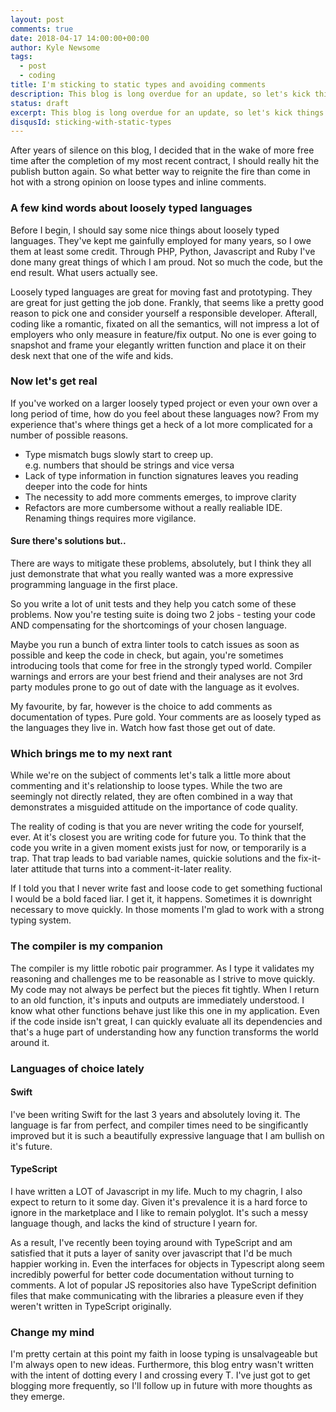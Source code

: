 ```yaml
---
layout: post
comments: true
date: 2018-04-17 14:00:00+00:00
author: Kyle Newsome
tags:
  - post
  - coding
title: I'm sticking to static types and avoiding comments
description: This blog is long overdue for an update, so let's kick things off with a hot take on loosely typed languages, inline commenting and other ways to shoot yourself in the foot
status: draft
excerpt: This blog is long overdue for an update, so let's kick things off with a hot take on loosely typed languages, inline commenting and other ways to shoot yourself in the foot
disqusId: sticking-with-static-types
---
```


After years of silence on this blog, I decided that in the wake of more free time after the completion of my most recent contract, I should really hit the publish button again. So what better way to reignite the fire than come in hot with a strong opinion on loose types and inline comments.

### A few kind words about loosely typed languages

Before I begin, I should say some nice things about loosely typed languages. They've kept me gainfully employed for many years, so I owe them at least some credit. Through PHP, Python, Javascript and Ruby I've done many great things of which I am proud. Not so much the code, but the end result. What users actually see.

Loosely typed languages are great for moving fast and prototyping. They are great for just getting the job done. Frankly, that seems like a pretty good reason to pick one and consider yourself a responsible developer. Afterall, coding like a romantic, fixated on all the semantics, will not impress a lot of employers who only measure in feature/fix output. No one is ever going to snapshot and frame your elegantly written function and place it on their desk next that one of the wife and kids.

### Now let's get real

If you've worked on a larger loosely typed project or even your own over a long period of time, how do you feel about these languages now? From my experience that's where things get a heck of a lot more complicated for a number of possible reasons.

- Type mismatch bugs slowly start to creep up. <br />e.g. numbers that should be strings and vice versa
- Lack of type information in function signatures leaves you reading deeper into the code for hints
- The necessity to add more comments emerges, to improve clarity
- Refactors are more cumbersome without a really realiable IDE. Renaming things requires more vigilance.

#### Sure there's solutions but..

There are ways to mitigate these problems, absolutely, but I think they all just demonstrate that what you really wanted was a more expressive programming language in the first place.

So you write a lot of unit tests and they help you catch some of these problems. Now you're testing suite is doing two 2 jobs - testing your code AND compensating for the shortcomings of your chosen language.

Maybe you run a bunch of extra linter tools to catch issues as soon as possible and keep the code in check, but again, you're sometimes introducing tools that come for free in the strongly typed world. Compiler warnings and errors are your best friend and their analyses are not 3rd party modules prone to go out of date with the language as it evolves.

My favourite, by far, however is the choice to add comments as documentation of types. Pure gold. Your comments are as loosely typed as the languages they live in. Watch how fast those get out of date.

### Which brings me to my next rant

While we're on the subject of comments let's talk a little more about commenting and it's relationship to loose types. While the two are seemingly not directly related, they are often combined in a way that demonstrates a misguided attitude on the importance of code quality.

The reality of coding is that you are never writing the code for yourself, ever. At it's closest you are writing code for future you. To think that the code you write in a given moment exists just for now, or temporarily is a trap. That trap leads to bad variable names, quickie solutions and the fix-it-later attitude that turns into a comment-it-later reality.

If I told you that I never write fast and loose code to get something fuctional I would be a bold faced liar. I get it, it happens. Sometimes it is downright necessary to move quickly. In those moments I'm glad to work with a strong typing system.

### The compiler is my companion

The compiler is my little robotic pair programmer. As I type it validates my reasoning and challenges me to be reasonable as I strive to move quickly. My code may not always be perfect but the pieces fit tightly. When I return to an old function, it's inputs and outputs are immediately understood. I know what other functions behave just like this one in my application. Even if the code inside isn't great, I can quickly evaluate all its dependencies and that's a huge part of understanding how any function transforms the world around it.

### Languages of choice lately

#### Swift
I've been writing Swift for the last 3 years and absolutely loving it. The language is far from perfect, and compiler times need to be singificantly improved but it is such a beautifully expressive language that I am bullish on it's future.

#### TypeScript
I have written a LOT of Javascript in my life. Much to my chagrin, I also expect to return to it some day. Given it's prevalence it is a hard force to ignore in the marketplace and I like to remain polyglot. It's such a messy language though, and lacks the kind of structure I yearn for.

As a result, I've recently been toying around with TypeScript and am satisfied that it puts a layer of sanity over javascript that I'd be much happier working in. Even the interfaces for objects in Typescript along seem incredibly powerful for better code documentation without turning to comments. A lot of popular JS repositories also have TypeScript definition files that make communicating with the libraries a pleasure even if they weren't written in TypeScript originally.

### Change my mind

I'm pretty certain at this point my faith in loose typing is unsalvageable but I'm always open to new ideas. Furthermore, this blog entry wasn't written with the intent of dotting every I and crossing every T. I've just got to get blogging more frequently, so I'll follow up in future with more thoughts as they emerge.
